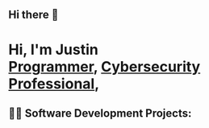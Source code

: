## Hi there 👋

<h1>Hi, I'm Justin <br/><a href="https://github.com/joshmadakor1">Programmer</a>, <a href="https://www.linkedin.com//">Cybersecurity Professional</a>, 

<h2>👨‍💻 Software Development Projects:</h2>
